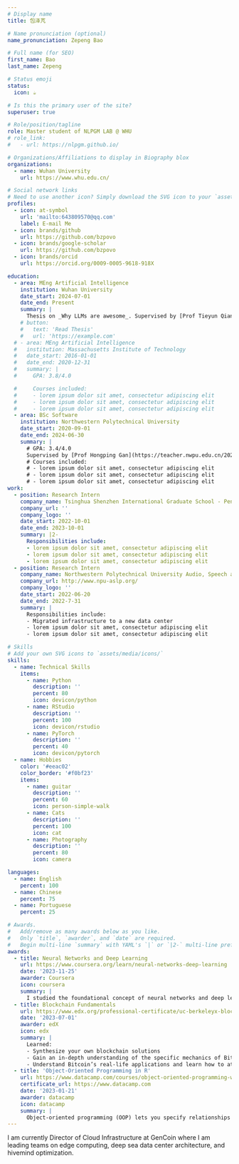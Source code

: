 ```yaml
---
# Display name
title: 包泽芃

# Name pronunciation (optional)
name_pronunciation: Zepeng Bao

# Full name (for SEO)
first_name: Bao
last_name: Zepeng

# Status emoji
status:
  icon: ☕️

# Is this the primary user of the site?
superuser: true

# Role/position/tagline
role: Master student of NLPGM LAB @ WHU
# role_link:
#   - url: https://nlpgm.github.io/

# Organizations/Affiliations to display in Biography blox
organizations:
  - name: Wuhan University
    url: https://www.whu.edu.cn/

# Social network links
# Need to use another icon? Simply download the SVG icon to your `assets/media/icons/` folder.
profiles:
  - icon: at-symbol
    url: 'mailto:643809570@qq.com'
    label: E-mail Me
  - icon: brands/github
    url: https://github.com/bzpovo
  - icon: brands/google-scholar
    url: https://github.com/bzpovo
  - icon: brands/orcid
    url: https://orcid.org/0009-0005-9618-918X

education:
  - area: MEng Artificial Intelligence
    institution: Wuhan University
    date_start: 2024-07-01
    date_end: Present
    summary: |
      Thesis on _Why LLMs are awesome_. Supervised by [Prof Tieyun Qian](http://jszy.whu.edu.cn/qiantieyun/zh_CN/more/236169/jsjjgd/index.htm). 
    # button:
    #   text: 'Read Thesis'
    #   url: 'https://example.com'
  # - area: MEng Artificial Intelligence
  #   institution: Massachusetts Institute of Technology
  #   date_start: 2016-01-01
  #   date_end: 2020-12-31
  #   summary: |
  #     GPA: 3.8/4.0

  #     Courses included:
  #     - lorem ipsum dolor sit amet, consectetur adipiscing elit
  #     - lorem ipsum dolor sit amet, consectetur adipiscing elit
  #     - lorem ipsum dolor sit amet, consectetur adipiscing elit
  - area: BSc Software
    institution: Northwestern Polytechnical University
    date_start: 2020-09-01
    date_end: 2024-06-30
    summary: |
      # GPA: 3.4/4.0
      Supervised by [Prof Hongping Gan](https://teacher.nwpu.edu.cn/2020050020.html). 
      # Courses included:
      # - lorem ipsum dolor sit amet, consectetur adipiscing elit
      # - lorem ipsum dolor sit amet, consectetur adipiscing elit
      # - lorem ipsum dolor sit amet, consectetur adipiscing elit
work:
  - position: Research Intern
    company_name: Tsinghua Shenzhen International Graduate School - Peng Cheng Laboratory Smart Internet Group (SIG)
    company_url: ''
    company_logo: ''
    date_start: 2022-10-01
    date_end: 2023-10-01
    summary: |2-
      Responsibilities include:
      - lorem ipsum dolor sit amet, consectetur adipiscing elit
      - lorem ipsum dolor sit amet, consectetur adipiscing elit
      - lorem ipsum dolor sit amet, consectetur adipiscing elit
  - position: Research Intern
    company_name: Northwestern Polytechnical University Audio, Speech and Language Processing Group (ASLP)
    company_url: http://www.npu-aslp.org/
    company_logo: ''
    date_start: 2022-06-20
    date_end: 2022-7-31
    summary: |
      Responsibilities include:
      - Migrated infrastructure to a new data center
      - lorem ipsum dolor sit amet, consectetur adipiscing elit
      - lorem ipsum dolor sit amet, consectetur adipiscing elit

# Skills
# Add your own SVG icons to `assets/media/icons/`
skills:
  - name: Technical Skills
    items:
      - name: Python
        description: ''
        percent: 80
        icon: devicon/python
      - name: RStudio
        description: ''
        percent: 100
        icon: devicon/rstudio
      - name: PyTorch
        description: ''
        percent: 40
        icon: devicon/pytorch
  - name: Hobbies
    color: '#eeac02'
    color_border: '#f0bf23'
    items:
      - name: guitar
        description: ''
        percent: 60
        icon: person-simple-walk
      - name: Cats
        description: ''
        percent: 100
        icon: cat
      - name: Photography
        description: ''
        percent: 80
        icon: camera

languages:
  - name: English
    percent: 100
  - name: Chinese
    percent: 75
  - name: Portuguese
    percent: 25

# Awards.
#   Add/remove as many awards below as you like.
#   Only `title`, `awarder`, and `date` are required.
#   Begin multi-line `summary` with YAML's `|` or `|2-` multi-line prefix and indent 2 spaces below.
awards:
  - title: Neural Networks and Deep Learning
    url: https://www.coursera.org/learn/neural-networks-deep-learning
    date: '2023-11-25'
    awarder: Coursera
    icon: coursera
    summary: |
      I studied the foundational concept of neural networks and deep learning. By the end, I was familiar with the significant technological trends driving the rise of deep learning; build, train, and apply fully connected deep neural networks; implement efficient (vectorized) neural networks; identify key parameters in a neural network’s architecture; and apply deep learning to your own applications.
  - title: Blockchain Fundamentals
    url: https://www.edx.org/professional-certificate/uc-berkeleyx-blockchain-fundamentals
    date: '2023-07-01'
    awarder: edX
    icon: edx
    summary: |
      Learned:
      - Synthesize your own blockchain solutions
      - Gain an in-depth understanding of the specific mechanics of Bitcoin
      - Understand Bitcoin’s real-life applications and learn how to attack and destroy Bitcoin, Ethereum, smart contracts and Dapps, and alternatives to Bitcoin’s Proof-of-Work consensus algorithm
  - title: 'Object-Oriented Programming in R'
    url: https://www.datacamp.com/courses/object-oriented-programming-with-s3-and-r6-in-r
    certificate_url: https://www.datacamp.com
    date: '2023-01-21'
    awarder: datacamp
    icon: datacamp
    summary: |
      Object-oriented programming (OOP) lets you specify relationships between functions and the objects that they can act on, helping you manage complexity in your code. This is an intermediate level course, providing an introduction to OOP, using the S3 and R6 systems. S3 is a great day-to-day R programming tool that simplifies some of the functions that you write. R6 is especially useful for industry-specific analyses, working with web APIs, and building GUIs.
---
```

I am currently Director of Cloud Infrastructure at GenCoin where I am leading teams on edge computing, deep sea data center architecture, and hivemind optimization.
